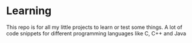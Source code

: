 # Learning
This repo is for all my little projects to learn or test some things.
A lot of code snippets for different programming languages like C, C++ and Java